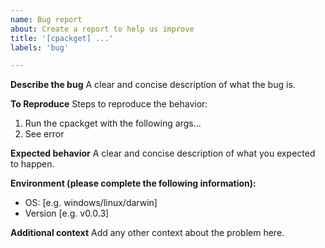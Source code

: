 ```yaml
---
name: Bug report
about: Create a report to help us improve
title: '[cpackget] ...'
labels: 'bug'

---
```


**Describe the bug**
A clear and concise description of what the bug is.

**To Reproduce**
Steps to reproduce the behavior:
1. Run the cpackget with the following args...
4. See error

**Expected behavior**
A clear and concise description of what you expected to happen.

**Environment (please complete the following information):**
 - OS: [e.g. windows/linux/darwin]
 - Version [e.g. v0.0.3]

**Additional context**
Add any other context about the problem here.
